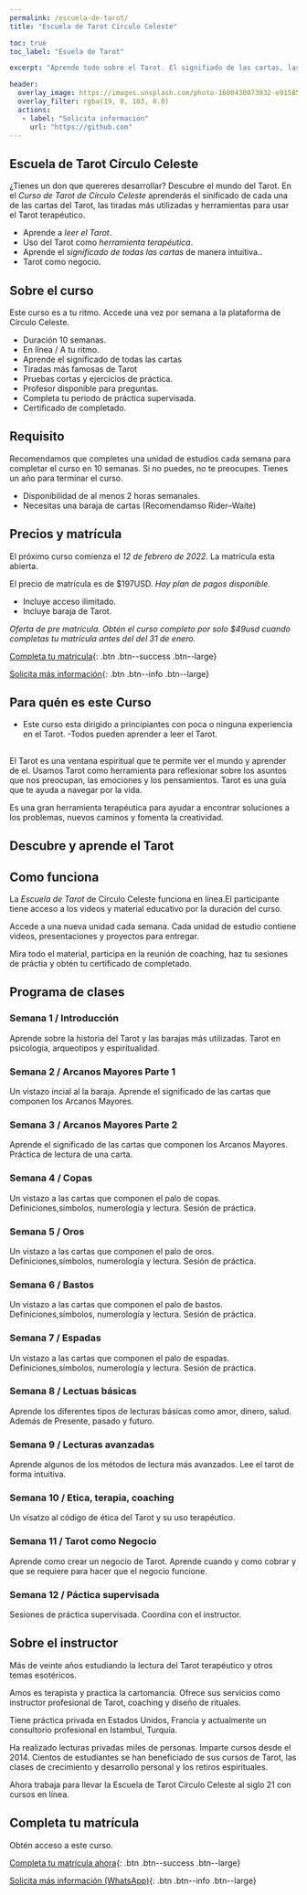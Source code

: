 ```yaml
---
permalink: /escuela-de-tarot/
title: "Escuela de Tarot Círculo Celeste"

toc: true
toc_label: "Esuela de Tarot"

excerpt: "Aprende todo sobre el Tarot. El signifiado de las cartas, las tiradas más utilizadas. Todos pueden aprender. No necesitas experiencia. "

header:
  overlay_image: https://images.unsplash.com/photo-1600430073932-e915854d9d4d?ixlib=rb-1.2.1&ixid=MnwxMjA3fDB8MHxwaG90by1wYWdlfHx8fGVufDB8fHx8&auto=format&fit=crop&w=870&q=80
  overlay_filter: rgba(19, 0, 103, 0.8)
  actions:
   - label: "Solicita información"
     url: "https://github.com"
---
```

## Escuela de Tarot Círculo Celeste

¿Tienes un don que quereres desarrollar? Descubre el mundo del Tarot. En el *Curso de Tarot de Círculo Celeste* aprenderás el sinificado de cada una de las cartas del Tarot, las tiradas más utilizadas y herramientas para usar el Tarot terapéutico.

- Aprende a *leer el Tarot*.
- Uso del Tarot como *herramienta terapéutica*.
- Aprende el *significado de todas las cartas* de manera intuitiva..
- Tarot como negocio.

## Sobre el curso
Este curso es a tu ritmo. Accede una vez por semana a la plataforma de Círculo Celeste.

- Duración 10 semanas.
- En línea / A tu ritmo.
- Aprende el significado de todas las cartas
- Tiradas más famosas de Tarot
- Pruebas cortas y ejercicios de práctica.
- Profesor disponible para preguntas.
- Completa tu periodo de práctica supervisada.
- Certificado de completado.

## Requisito

Recomendamos que completes una unidad de estudios cada semana para completar el curso en 10 semanas. Si no puedes, no te preocupes. Tienes un año para terminar el curso.

- Disponibilidad de al menos 2 horas semanales.
- Necesitas una baraja de cartas (Recomendamso Rider–Waite)

## Precios y matrícula
El próximo curso comienza el *12 de febrero de 2022.* La matrícula esta abierta.

El precio de matrícula es de $197USD. *Hay plan de pagos disponible.*

- Incluye acceso ilimitado.
- Incluye baraja de Tarot.

*Oferta de pre matrícula. Obtén el curso completo por solo $49usd cuando completas tu matrícula antes del del 31 de enero.*

[Completa tu matrícula](https://wa.me/17867057060){: .btn .btn--success .btn--large}

[Solicita más información](https://wa.me/17867057060){: .btn .btn--info .btn--large}


## Para quén es este Curso
- Este curso esta dirigido a principiantes con poca o ninguna experiencia en el Tarot.
-Todos pueden aprender a leer el Tarot.

##

El Tarot es una ventana espiritual que te permite ver el mundo y aprender de el. Usamos Tarot como herramienta para reflexionar sobre los asuntos que nos preocupan, las emociones y los pensamientos. Tarot es una guía que te ayuda a navegar por la vida.

Es una gran herramienta terapéutica para ayudar a encontrar soluciones a los problemas, nuevos caminos y fomenta la creatividad.

## Descubre y aprende el Tarot



## Como funciona
La *Escuela de Tarot* de Círculo Celeste funciona en línea.El participante tiene acceso a los videos y material educativo por la duración del curso.

Accede a una nueva unidad cada semana. Cada unidad de estudio contiene videos, presentaciones y proyectos para entregar.

Mira todo el material, participa en la reunión de coaching, haz tu sesiones de práctia y obtén tu certificado de completado.

## Programa de clases

### Semana 1 / Introducción
Aprende sobre la historia del Tarot y las barajas más utilizadas. Tarot en psicología, arqueotipos y espiritualidad.

### Semana 2 / Arcanos Mayores Parte 1
Un vistazo incial al la baraja. Aprende el significado de las cartas que componen los Arcanos Mayores.

### Semana 3 / Arcanos Mayores Parte 2
Aprende el significado de las cartas que componen los Arcanos Mayores. Práctica de lectura de una carta.

### Semana 4 / Copas
Un vistazo a las cartas que componen el palo de copas. Definiciones,símbolos, numerología y lectura. Sesión de práctica.

### Semana 5 / Oros
Un vistazo a las cartas que componen el palo de oros. Definiciones,símbolos, numerología y lectura. Sesión de práctica.

### Semana 6 / Bastos
Un vistazo a las cartas que componen el palo de bastos. Definiciones,símbolos, numerología y lectura. Sesión de práctica.

### Semana 7 / Espadas
Un vistazo a las cartas que componen el palo de espadas. Definiciones,símbolos, numerología y lectura. Sesión de práctica.

### Semana 8 / Lectuas básicas
Aprende los diferentes tipos de lecturas básicas como amor, dinero, salud. Además de Presente, pasado y futuro.

### Semana 9 / Lecturas avanzadas
Aprende algunos de los métodos de lectura más avanzados. Lee el tarot de forma intuitiva.

### Semana 10 / Etica, terapia, coaching
Un visatzo al código de ética del Tarot y su uso terapéutico.

### Semana 11 / Tarot como Negocio
Aprende como crear un negocio de Tarot. Aprende cuando y como cobrar y que se requiere para hacer que el negocio funcione.

### Semana 12 / Páctica supervisada
Sesiones de práctica supervisada. Coordina con el instructor.

## Sobre el instructor

Más de veinte años estudiando la lectura del Tarot terapéutico y otros temas esotéricos.

Amos es terapista y practica la cartomancia. Ofrece sus servicios como instructor profesional de Tarot, coaching y diseño de rituales.

Tiene práctica privada en Estados Unidos, Francia y actualmente un consultorio profesional en Istambul, Turquía.

Ha realizado lecturas privadas miles de personas. Imparte cursos desde el 2014. Cientos de estudiantes se han beneficiado de sus cursos de Tarot, las clases de crecimiento y desarrollo personal y los retiros espirituales.

Ahora trabaja para llevar la Escuela de Tarot Círculo Celeste al siglo 21 con cursos en línea.

## Completa tu matrícula

Obtén acceso a este curso.

[Completa tu matrícula ahora](https://wa.me/17867057060){: .btn .btn--success .btn--large}

[Solicita más información (WhatsApp)](https://wa.me/17867057060){: .btn .btn--info .btn--large}
